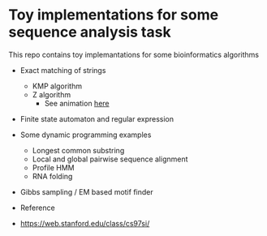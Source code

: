 # Toy implementations for some sequence analysis task
This repo contains toy implemantations for some bioinformatics algorithms
- Exact matching of strings
  - KMP algorithm
  - Z algorithm
    - See animation [here](https://personal.utdallas.edu/~besp/demo/John2010/z-algorithm.htm)
- Finite state automaton and regular expression
- Some dynamic programming examples
  - Longest common substring
  - Local and global pairwise sequence alignment
  - Profile HMM
  - RNA folding 
- Gibbs sampling / EM based motif finder



- Reference
- <https://web.stanford.edu/class/cs97si/>